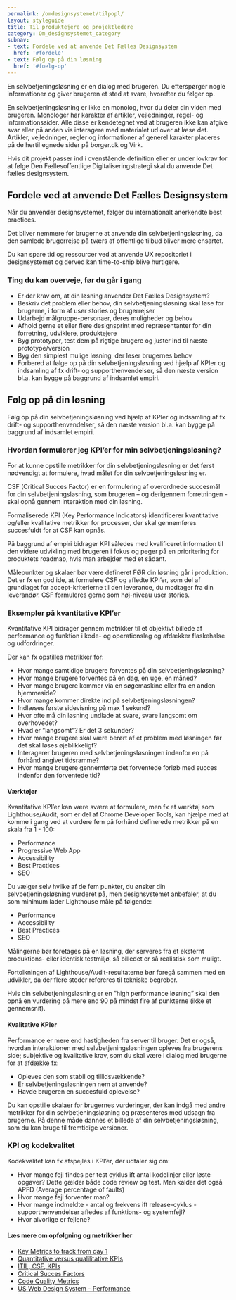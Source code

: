 ```yaml
---
permalink: /omdesignsystemet/tilpopl/
layout: styleguide
title: Til produktejere og projektledere
category: Om_designsystemet_category
subnav:
- text: Fordele ved at anvende Det Fælles Designsystem
  href: '#fordele'
- text: Følg op på din løsning
  href: '#foelg-op'
---
```

<section>
    <p>En selvbetjeningsløsning er en dialog med brugeren. Du efterspørger nogle informationer og giver brugeren et sted at svare, hvorefter du følger op.</p>
    <p>En selvbetjeningsløsning er ikke en monolog, hvor du deler din viden med brugeren. Monologer har karakter af artikler, vejledninger, regel- og informationssider. Alle disse er kendetegnet ved at brugeren ikke kan afgive svar eller på anden vis interagere med materialet ud over at læse det. Artikler, vejledninger, regler og informationer af generel karakter placeres på de hertil egnede sider på borger.dk og Virk.</p>
    <p>Hvis dit projekt passer ind i ovenstående definition eller er under lovkrav for at følge Den Fællesoffentlige Digitaliseringstrategi skal du anvende Det fælles designsystem.</p>
</section>
<section>
    <h2 id="fordele">Fordele ved at anvende Det Fælles Designsystem</h2>
    <p>Når du anvender designsystemet, følger du internationalt anerkendte best practices.  </p>
    <p>Det bliver nemmere for brugerne at anvende din selvbetjeningsløsning, da den samlede brugerrejse på tværs af offentlige tilbud bliver mere ensartet.</p>
    <p>Du kan spare tid og ressourcer ved at anvende UX repositoriet i designsystemet og derved kan time-to-ship blive hurtigere.</p>
    <h3>Ting du kan overveje, før du går i gang</h3>
    <ul>
        <li>Er der krav om, at din løsning anvender Det Fælles Designsystem?</li>
        <li>Beskriv det problem eller behov, din selvbetjeningsløsning skal løse for brugerne, i form af user stories og brugerrejser</li>
        <li>Udarbejd målgruppe-personaer, deres muligheder og behov </li>
        <li>Afhold gerne et eller flere designsprint med repræsentanter for din forretning, udviklere, produktejere</li>
        <li>Byg prototyper, test dem på rigtige brugere og juster ind til næste prototype/version</li>
        <li>Byg den simplest mulige løsning, der løser brugernes behov</li>
        <li>Forbered at følge op på din selvbetjeningsløsning ved hjælp af KPIer og indsamling af fx drift- og supporthenvendelser, så den næste version bl.a. kan bygge på baggrund af indsamlet empiri. </li>
    </ul>
</section>
<section>
    <h2 id="foelg-op">Følg op på din løsning</h2>
    <p>Følg op på din selvbetjeningsløsning ved hjælp af KPIer og indsamling af fx drift- og supporthenvendelser, så den næste version bl.a. kan bygge på baggrund af indsamlet empiri. </p>
    <h3>Hvordan formulerer jeg KPI’er for min selvbetjeningsløsning?</h3>
    <p>For at kunne opstille metrikker for din selvbetjeningsløsning er det først nødvendigt at formulere, hvad målet for din selvbetjeningsløsning er.</p>
    <p>CSF (Critical Succes Factor)  er en formulering af overordnede succesmål for din selvbetjeningsløsning, som brugeren – og derigennem forretningen - skal opnå gennem interaktion med din løsning. </p>
    <p>Formaliserede KPI (Key Performance Indicators) identificerer kvantitative og/eller kvalitative metrikker for processer, der skal gennemføres succesfuldt for at CSF kan opnås. </p>
    <p>På baggrund af empiri bidrager KPI således med kvalificeret information til den videre udvikling med brugeren i fokus og peger på en prioritering for produktets roadmap, hvis man arbejder med et sådant.</p>
    <p>Målepunkter og skalaer bør være defineret FØR din løsning går i produktion. Det er fx en god ide, at formulere CSF og afledte KPI’er, som del af grundlaget for accept-kriterierne til den leverance, du modtager fra din leverandør. CSF formuleres gerne som høj-niveau user stories.</p>
    <h3>Eksempler på kvantitative KPI’er </h3>
    <p>Kvantitative KPI bidrager gennem metrikker til et objektivt billede af performance og funktion i kode- og operationslag og afdækker flaskehalse og udfordringer. </p>
    <p>Der kan fx opstilles metrikker for:</p>
    <ul>
        <li>Hvor mange samtidige brugere forventes på din selvbetjeningsløsning? </li>
        <li>Hvor mange brugere forventes på en dag, en uge, en måned?</li>
        <li>Hvor mange brugere kommer via en søgemaskine eller fra en anden hjemmeside?</li>
        <li>Hvor mange kommer direkte ind på selvbetjeningsløsningen? </li>
        <li>Indlæses første sidevisning på max 1 sekund?</li>
        <li>Hvor ofte må din løsning undlade at svare, svare langsomt om overhovedet? </li>
        <li>Hvad er ”langsomt”? Er det 3 sekunder? </li>
        <li>Hvor mange brugere skal være berørt af et problem med løsningen før det skal løses øjeblikkeligt?</li>
        <li>Interagerer brugeren med selvbetjeningsløsningen indenfor en på forhånd angivet tidsramme?</li>
        <li>Hvor mange brugere gennemførte det forventede forløb med succes  indenfor den forventede tid?</li>
    </ul>
    <h4>Værktøjer</h4>
    <p>Kvantitative KPI’er kan være svære at formulere, men fx et værktøj som Lighthouse/Audit, som er del af Chrome Developer Tools, kan hjælpe med at komme i gang ved at vurdere fem på forhånd definerede metrikker på en skala fra 1 - 100:</p>
    <ul>
        <li>Performance</li>
        <li>Progressive Web App</li>
        <li>Accessibility</li>
        <li>Best Practices</li>
        <li>SEO</li>
    </ul>
    <p>Du vælger selv hvilke af de fem punkter, du ønsker din selvbetjeningsløsning vurderet på, men designsystemet anbefaler, at du som minimum lader Lighthouse måle på følgende:</p>
    <ul>
        <li>Performance </li>
        <li>Accessibility</li>
        <li>Best Practices</li>
        <li>SEO</li>
    </ul>
    <p>Målingerne bør foretages på en løsning, der serveres fra et eksternt produktions- eller identisk testmiljø, så billedet er så realistisk som muligt.</p>
    <p>Fortolkningen af Lighthouse/Audit-resultaterne bør foregå sammen med en udvikler, da der flere steder refereres til tekniske begreber.</p>
    <p>Hvis din selvbetjeningsløsning er en  ”high performance løsning” skal den opnå en vurdering på mere end 90 på mindst fire af punkterne (ikke et gennemsnit).</p>
    <h4>Kvalitative KPIer</h4>
    <p>Performance er mere end hastigheden fra server til bruger. Det er også, hvordan interaktionen med selvbetjeningsløsningen opleves fra brugerens side; subjektive og kvalitative krav, som du skal være i dialog med brugerne for at afdække fx:</p>
    <ul>
        <li>Opleves den som stabil og tillidsvækkende?</li>
        <li>Er selvbetjeningsløsningen nem at anvende? </li>
        <li>Havde brugeren en succesfuld oplevelse?</li>
    </ul>
    <p>Du kan opstille skalaer for brugernes vurderinger, der kan indgå med andre metrikker for din selvbetjeningsløsning og præsenteres med udsagn fra brugerne. På denne måde dannes et billede af din selvbetjeningsløsning, som du kan bruge til fremtidige versioner.</p>
    <h3>KPI og kodekvalitet </h3>
    <p>Kodekvalitet kan fx afspejles i KPI’er, der udtaler sig om:</p>
    <ul>
        <li>Hvor mange fejl findes per test cyklus ift antal kodelinjer eller løste opgaver? Dette gælder både code review og test. Man kalder det også APFD (Average percentage of faults)</li>
        <li>Hvor mange fejl forventer man?</li>
        <li>Hvor mange indmeldte - antal og frekvens ift release-cyklus - supporthenvendelser afledes af funktions- og systemfejl?</li>
        <li>Hvor alvorlige er fejlene?</li>
    </ul>
    <h4>Læs mere om opfølgning og metrikker her</h4>
    <ul class="unstyled-list">
        <li><a href="https://www.smartbugmedia.com/blog/website-redesign-projects-key-metrics-to-track-from-day-1">Key Metrics to track from day 1</a></li>
        <li><a href="https://www.staceybarr.com/measure-up/quantitative-versus-qualitative-kpis/">Quantitative versus qualilitative KPIs</a></li>
        <li><a href="https://www.simplilearn.com/itil-csf-kpis-article">ITIL, CSF, KPIs</a></li>
        <li><a href="https://simplicable.com/new/critical-success-factors">Critical Succes Factors</a></li>
        <li><a href="https://airbrake.io/blog/metrics/code-quality-metrics-management">Code Quality Metrics</a></li>
        <li><a href="https://designsystem.digital.gov/performance/">US Web Design System - Performance</a></li>
    </ul>
</section>
